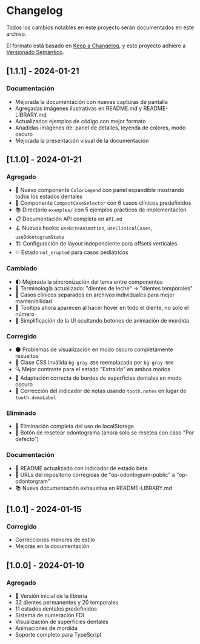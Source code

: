 # Changelog

Todos los cambios notables en este proyecto serán documentados en este archivo.

El formato está basado en [Keep a Changelog](https://keepachangelog.com/es-ES/1.0.0/),
y este proyecto adhiere a [Versionado Semántico](https://semver.org/spec/v2.0.0.html).

## [1.1.1] - 2024-01-21

### Documentación
- Mejorada la documentación con nuevas capturas de pantalla
- Agregadas imágenes ilustrativas en README.md y README-LIBRARY.md
- Actualizados ejemplos de código con mejor formato
- Añadidas imágenes de: panel de detalles, leyenda de colores, modo oscuro
- Mejorada la presentación visual de la documentación

## [1.1.0] - 2024-01-21

### Agregado
- 🎨 Nuevo componente `ColorLegend` con panel expandible mostrando todos los estados dentales
- 🎯 Componente `CompactCaseSelector` con 6 casos clínicos predefinidos
- 📚 Directorio `examples/` con 5 ejemplos prácticos de implementación
- 📋 Documentación API completa en `API.md`
- 🪝 Nuevos hooks: `useBiteAnimation`, `useClinicalCases`, `useOdontogramState`
- 🏗️ Configuración de layout independiente para offsets verticales
- ✨ Estado `not_erupted` para casos pediátricos

### Cambiado
- 🌓 Mejorada la sincronización del tema entre componentes
- 🦷 Terminología actualizada: "dientes de leche" → "dientes temporales"
- 📁 Casos clínicos separados en archivos individuales para mejor mantenibilidad
- 🎯 Tooltips ahora aparecen al hacer hover en todo el diente, no solo el número
- 🔧 Simplificación de la UI ocultando botones de animación de mordida

### Corregido
- 🌑 Problemas de visualización en modo oscuro completamente resueltos
- 🎨 Clase CSS inválida `bg-gray-850` reemplazada por `bg-gray-800`
- 🔍 Mejor contraste para el estado "Extraído" en ambos modos
- 🎯 Adaptación correcta de bordes de superficies dentales en modo oscuro
- 🐛 Corrección del indicador de notas usando `tooth.notes` en lugar de `tooth.demoLabel`

### Eliminado
- 💾 Eliminación completa del uso de localStorage
- 🔄 Botón de resetear odontograma (ahora solo se resetea con caso "Por defecto")

### Documentación
- 📖 README actualizado con indicador de estado beta
- 📝 URLs del repositorio corregidas de "op-odontogram-public" a "op-odontorgram"
- 📚 Nueva documentación exhaustiva en README-LIBRARY.md

## [1.0.1] - 2024-01-15

### Corregido
- Correcciones menores de estilo
- Mejoras en la documentación

## [1.0.0] - 2024-01-10

### Agregado
- 🦷 Versión inicial de la librería
- 32 dientes permanentes y 20 temporales
- 11 estados dentales predefinidos
- Sistema de numeración FDI
- Visualización de superficies dentales
- Animaciones de mordida
- Soporte completo para TypeScript